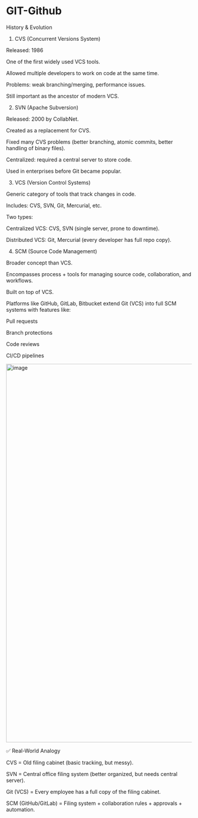# GIT-Github

History & Evolution
1. CVS (Concurrent Versions System)

Released: 1986

One of the first widely used VCS tools.

Allowed multiple developers to work on code at the same time.

Problems: weak branching/merging, performance issues.

Still important as the ancestor of modern VCS.

2. SVN (Apache Subversion)

Released: 2000 by CollabNet.

Created as a replacement for CVS.

Fixed many CVS problems (better branching, atomic commits, better handling of binary files).

Centralized: required a central server to store code.

Used in enterprises before Git became popular.

3. VCS (Version Control Systems)

Generic category of tools that track changes in code.

Includes: CVS, SVN, Git, Mercurial, etc.

Two types:

Centralized VCS: CVS, SVN (single server, prone to downtime).

Distributed VCS: Git, Mercurial (every developer has full repo copy).

4. SCM (Source Code Management)

Broader concept than VCS.

Encompasses process + tools for managing source code, collaboration, and workflows.

Built on top of VCS.

Platforms like GitHub, GitLab, Bitbucket extend Git (VCS) into full SCM systems with features like:

Pull requests

Branch protections

Code reviews

CI/CD pipelines

<img width="1536" height="1024" alt="image" src="https://github.com/user-attachments/assets/d9a86a08-7108-48b5-a3a8-356a954c40f1" />

✅ Real-World Analogy

CVS = Old filing cabinet (basic tracking, but messy).

SVN = Central office filing system (better organized, but needs central server).

Git (VCS) = Every employee has a full copy of the filing cabinet.

SCM (GitHub/GitLab) = Filing system + collaboration rules + approvals + automation.
